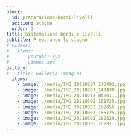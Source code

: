 ```yaml
---
block: 
  id: preparazione-bordi-livelli
  section: stagno
  order: 3
title: Sistemazione bordi e livelli
subtitle: Preparando lo stagno
# videos:
#   items:
#     - youtube: xyz
#       vimeo: xyz
gallery:
#   title: Galleria immagini
  items:
    - image: ./media/IMG_20210207_143402.jpg
    - image: ./media/IMG_20210207_143430.jpg
    - image: ./media/IMG-20210213-WA0011.jpg
    - image: ./media/IMG_20210302_161725.jpg
    - image: ./media/IMG_20210302_162656.jpg
    - image: ./media/IMG_20210303_155125.jpg
    - image: ./media/IMG_20210303_182529.jpg
    - image: ./media/IMG_20210305_162811.jpg
---
```

